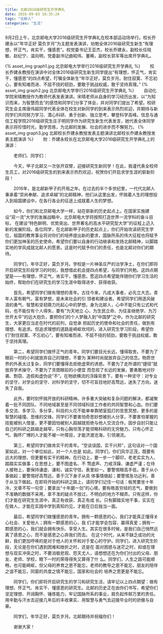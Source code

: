 ```yaml
---
title: 北邮2016级研究生开学典礼
date: 2016-09-03 16:35:24
tags: "北邮人"
categories: "生活"
---
```


9月2日上午，北京邮电大学2016级研究生开学典礼在校本部运动场举行。校长乔建永以“年华正好 莫负岁月”为主题发表演讲，劝勉全体2016级研究生新生“有理想，怀正气，肯实干，懂感恩”。校党委书记王亚杰，校长乔建永，副校长任晓敏、赵纪宁、温向明，党委副书记曲昭伟、董晞，副校长郭军等出席开学典礼。

 {% asset_img graph1.jpg 北京邮电大学举行2016级研究生开学典礼 %}
　　校长乔建永教授在演讲中对全体2016级研究生新生同学提出“有理想，怀正气，肯实干，懂感恩”的四点希望，叮嘱全体新生“年华正好，莫负岁月。耐住寂寞、不忘初心，要有知难而进、不屈不挠的韧劲，要敢于挑战权威，敢于坚持真理。”
{% asset_img graph2.jpg 北京邮电大学举行2016级研究生开学典礼 %}
　　自动化学院宋晴教授作为教师代表发表演讲。宋晴老师从自身的学习经历出发，以“为知识而来，为智慧而去”的感悟和同学们分享了体会，并对同学们提出了希望。校研究生会主席唐伟超同学代表全体在校生对新同学的到来表示热烈欢迎，并期待与新同学们共同努力学习、潜心科研、勇于创新、独立思考，攀登科学高峰。信息与通信工程学院2016级研究生庄子明同学作为研究生新生代表发言，她代表全体同学表示将珍惜时光，勤学苦练，为北邮的发展、社会的进步而不懈努力。
{% asset_img graph3.jpg 北邮校长乔建永教授发表主题演讲北邮校长乔建永教授发表主题演讲 %}
　　附：乔建永校长在北京邮电大学2016级研究生开学典礼上的演讲：　

　　老师们、同学们：

　　今天，甲子北邮又一次张开双臂，迎接研究生新同学！在此，我谨代表全校师生员工，对2016级研究生的到来表示热烈欢迎，祝贺你们开启求学生涯的崭新阶段！

　　2016年，是北邮新甲子的开局之年。在过去的半个多世纪里，一代代北邮人秉承着“崇尚奉献、追求卓越”的北邮精神，他们从这里出发，怀揣着人生的理想投入到祖国建设中，在各行各业的征途上成就着人生的梦想。

　　如今，你们和北京邮电大学一样，站在崭新的历史起点上。在国家实施建设“双一流”大学的发展战略中，北京邮电大学将按照打造世界一流学科的奋斗目标， 在建设“特色鲜明、优势突出、世界著名的高水平研究型大学”的征程上迈入新的发展阶段。各位同学，在北邮新甲子的历史起点上，你们开始攻读研究生学位，祖国的教育事业将对你们的培养提出新的要求，国脉所系的伟大征程也将赋予你们更加神圣的历史使命。希望你们要以自身的行动继承和发扬北邮精神，以脚踏实地的学风成就北邮人的愿景。这是时代赋予你们的责任，也是北邮对你们的期待。

　　同学们，年华正好，莫负岁月。学校是一片神圣庄严的治学净土，在你们即将开启研究生阶段学习的时刻，我想借此机会提四点希望，与同学们共勉。这四点期望是——有理想，怀正气，肯实干，懂感恩。愿这四点希望能伴随你们学习生活的始终，帮助你们在研究生的学习生涯中取得进步、获得收获。

　　首先，希望同学们做有理想的青年。古往今来，凡成大事者，必先立大志。青年人富有朝气，富有梦想，是未来社会的引 领者和建设者。希望同学们用逐风破浪的勇气、智慧和坚韧鼎力托起心中的梦想。身为北邮人，心中不能只有公式和代码，也不能仅有个人得失，要有“为天地立 心、为生民立命、为往圣继绝学、为万世开太平”的远大抱负，要把你们的个人梦融入到“中国梦”之中。作为北邮的研究生，大家更应当走在时代的前列，自觉承 担起历史的使命和社会的责任，做到有理想、有追求。但追求理想的道路是崎岖坎坷的，进入研究生学习阶段，希望你们“耐住寂寞、不忘初心”，要有知难而进、不屈不挠的韧劲，要敢于挑战权威，敢于坚持真理。

　　第二，希望同学们做怀正气的青年。同学们要目光长远，懂得取舍。不要为了眼前一时的小利就放弃自己的理想，不要为 某种时尚就放弃自己的信念。物质世界的外表太过复杂，同学们要懂得去拒绝虚荣的诱惑。不要为了走所谓的“捷径”就放弃学术操守，不要为了贪图眼前的小便宜 而忽视了长远的发展，要勇敢地对抄袭、剽窃、造假和虚伪说“不”。在物欲横流的浮躁背景下，要有一种坚守：对专业的坚守，对学业的坚守、对科学的坚守，切不可盲目地好高骛远，迷失了方向，迷失了自我。

　　此外，要时刻怀揣开放的科研精神。许多重大突破和复杂问题的解决，都凝聚着一批不同团队、不同地域甚至是不同领域科技工作者的共同智慧和心血。你们要 多交流、多学习、多分享，科技的火花不能单单靠陋室孤灯的苦思冥想，更多的是智慧的碰撞、思维的交锋。同学们不要害怕奇思妙想被别人分享，不要害怕掌握的 技能被别人借鉴，更不要因怕被别人超越就拒绝与他人交流合作。固步自封只能让自己的科研之路越走越窄，只有心胸坦荡才能领略科研的无穷魅力。只有心怀正 气、胸怀广博的人才能不被一叶障目，才能济渡沧海，引领潮流。

　　第三，希望同学们做肯实干的青年。“空谈误国，实干兴邦”，这句话对一个国家如此，对一个单位如此，对一个人也是 如此。同学们，你们风华正茂，既要有远大的理想，但更要有实干的精神。在行动上，要一步一个脚印，老老实实为人、踏踏实实做事；在思想上，要不图虚名、不 骛虚声、力戒浮躁、谦虚严谨；在待人接物上，要保持谦虚、谦和，诚实守信，表里如一。要警惕眼高手低，善于从小事做起；要警惕好高骛远，善于沉下身子从具 体事情做起；要警惕急功近利，善于从当下做起。在即将开始的科研之路上，请同学们记住一句话：板凳要坐十年冷，文章不写一句空；要拿出“十年磨一剑”的心境，要有皓首穷经的志气，要做到不准确的数据不采用，拿不准的疑点不放过，不明白的地方不糊弄。只有这样，你们才能在研究生生涯中，真正有收获、真正有成 长。只有脚踏实地干事，实实在在做人，才能在实践中学到真知灼见，才能在日后独当一面。

　　最后，希望同学们做懂感恩的青年。拥有一颗感恩的心，我们才能真正懂得关心社会、关爱他人；拥有一颗感恩的心，我 们才能学会包容、赢得真爱；拥有一颗感恩的心，我们就会拥有快乐、享受人生。其实在很多时候，是我们自己悄然远离了感恩之心，而不是感恩之心弃我们而去。 在这个时代，从来不缺乏成功的光鲜，我们更加呼唤的是对于他人的关怀和对于爱心的守护。同学们，进入研究生阶段，无论是在你们遇到困难和挫折之时，还是在 面对困惑与迷茫之时，抑或在理想与现实冲突之时，不要消极悲观、怨天尤人，请想想还在为你们付出的父母、朋友、老师、学校，眼下一时的荣辱得失又算得了什 么。同学们，人生之路可能顺畅，也可能崎岖，但父母的养育之恩不能忘，老师的教导之恩不能忘，朋友的陪伴之谊不能忘，同窗的共度之情不能忘，国家和社会的 培养之恩更是不能忘。

　　同学们，你们即将开启研究生的学习和研究生活，请牢记以上四点期望：做有理想、怀正气、肯实干、懂感恩的研究生。北邮的历史正在由你们书写，希望你们坚定理想、开阔胸怀、锤炼能力，牢记国脉所系的事业，肩负起传邮万里的责任。用辛勤与汗水去迎接几年后的丰收果实、用智慧与勇气去迎接毕业时的骄傲与自豪。

　　同学们，年华正好，莫负岁月。北邮期待并祝福你们！

　　谢谢大家！
